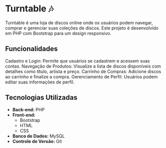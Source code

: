 <h1>Turntable 🎶</h1>
Turntable é uma loja de discos online onde os usuários podem navegar, comprar e gerenciar suas coleções de discos. Este projeto é desenvolvido em PHP com Bootstrap para um design responsivo.

<h2>Funcionalidades</h2>
Cadastro e Login: Permite que usuários se cadastrem e acessem suas contas.
Navegação de Produtos: Visualize a lista de discos disponíveis com detalhes como título, artista e preço.
Carrinho de Compras: Adicione discos ao carrinho e finalize a compra.
Gerenciamento de Perfil: Usuários podem editar suas informações de perfil.
<h2>Tecnologias Utilizadas</h2>
<ul> <li><strong>Back-end:</strong> PHP</li> <li><strong>Front-end:</strong> <ul> <li>Bootstrap</li> <li>HTML</li> <li>CSS</li> </ul> </li> <li><strong>Banco de Dados:</strong> MySQL</li> <li><strong>Controle de Versão:</strong> Git</li> </ul>
